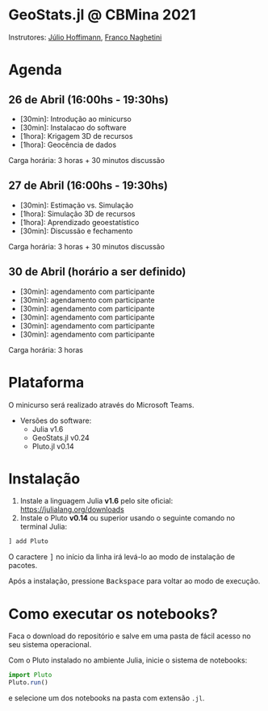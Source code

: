 # GeoStats.jl @ CBMina 2021

Instrutores: [Júlio Hoffimann](https://github.com/juliohm), [Franco Naghetini](https://github.com/fnaghetini)

# Agenda

## 26 de Abril (16:00hs - 19:30hs)
- [30min]: Introdução ao minicurso
- [30min]: Instalacao do software
- [1hora]: Krigagem 3D de recursos
- [1hora]: Geocência de dados

Carga horária: 3 horas + 30 minutos discussão

## 27 de Abril (16:00hs - 19:30hs)
- [30min]: Estimação vs. Simulação
- [1hora]: Simulação 3D de recursos
- [1hora]: Aprendizado geoestatístico
- [30min]: Discussão e fechamento

Carga horária: 3 horas + 30 minutos discussão

## 30 de Abril (horário a ser definido)
- [30min]: agendamento com participante
- [30min]: agendamento com participante
- [30min]: agendamento com participante
- [30min]: agendamento com participante
- [30min]: agendamento com participante
- [30min]: agendamento com participante

Carga horária: 3 horas

# Plataforma

O minicurso será realizado através do Microsoft Teams.

- Versões do software:
  - Julia v1.6
  - GeoStats.jl v0.24
  - Pluto.jl v0.14

# Instalação

1. Instale a linguagem Julia **v1.6** pelo site oficial: https://julialang.org/downloads
2. Instale o Pluto **v0.14** ou superior usando o seguinte comando no terminal Julia:

```julia
] add Pluto
```

O caractere <kbd>]</kbd> no início da linha irá levá-lo ao modo
de instalação de pacotes.

Após a instalação, pressione <kbd>Backspace</kbd> para
voltar ao modo de execução.

# Como executar os notebooks?

Faca o download do repositório e salve em uma pasta
de fácil acesso no seu sistema operacional.

Com o Pluto instalado no ambiente Julia, inicie o
sistema de notebooks:

```julia
import Pluto
Pluto.run()
```

e selecione um dos notebooks na pasta com extensão `.jl`.
